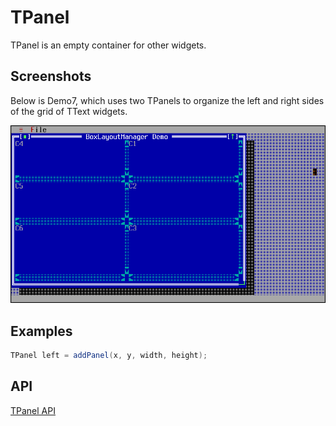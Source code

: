 TPanel
======

TPanel is an empty container for other widgets.

Screenshots
-----------

Below is Demo7, which uses two TPanels to organize the left and right
sides of the grid of TText widgets.

![panel_1](uploads/6173b3b63efdaf75ef077d2ae97de787/panel_1.png)

Examples
--------

```Java
TPanel left = addPanel(x, y, width, height);
```

API
---

[TPanel API](https://jexer.sourceforge.io/apidocs/api/jexer/TPanel.html)
